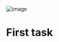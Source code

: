 ![image](https://user-images.githubusercontent.com/124984811/218023351-6972567f-af7d-4906-9a64-7cfa177f34b7.png)
# First task
